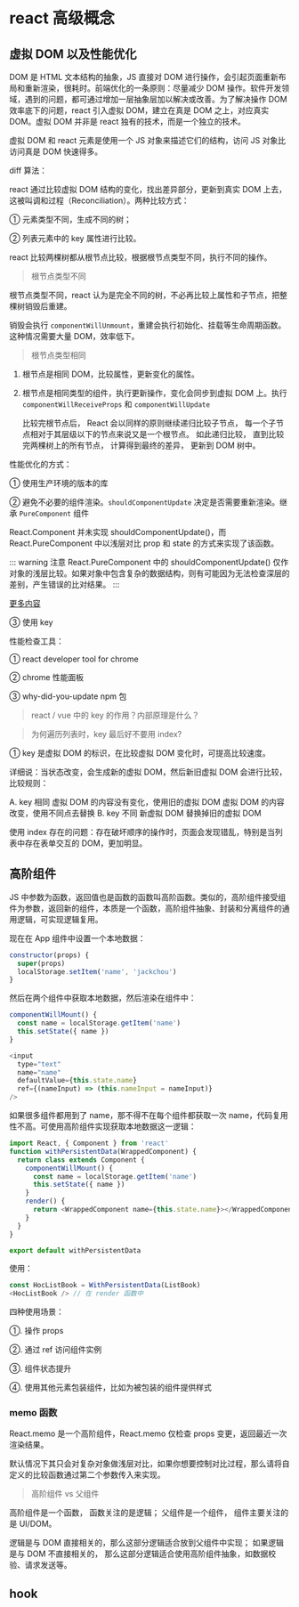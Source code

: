 # react 高级概念

## 虚拟 DOM 以及性能优化

DOM 是 HTML 文本结构的抽象，JS 直接对 DOM 进行操作，会引起页面重新布局和重新渲染，很耗时。前端优化的一条原则：尽量减少 DOM 操作。软件开发领域，遇到的问题，都可通过增加一层抽象层加以解决或改善。为了解决操作 DOM 效率底下的问题，react 引入虚拟 DOM，建立在真是 DOM 之上，对应真实 DOM。虚拟 DOM 并非是 react 独有的技术，而是一个独立的技术。

虚拟 DOM 和 react 元素是使用一个 JS 对象来描述它们的结构，访问 JS 对象比访问真是 DOM 快速得多。

diff 算法：

react 通过比较虚拟 DOM 结构的变化，找出差异部分，更新到真实 DOM 上去，这被叫调和过程（Reconciliation）。两种比较方式：

① 元素类型不同，生成不同的树；

② 列表元素中的 key 属性进行比较。

react 比较两棵树都从根节点比较，根据根节点类型不同，执行不同的操作。

> 根节点类型不同

根节点类型不同，react 认为是完全不同的树，不必再比较上属性和子节点，把整棵树销毁后重建。

销毁会执行 `componentWillUnmount`，重建会执行初始化、挂载等生命周期函数。这种情况需要大量 DOM，效率低下。

> 根节点类型相同

1. 根节点是相同 DOM，比较属性，更新变化的属性。

2. 根节点是相同类型的组件，执行更新操作，变化会同步到虚拟 DOM 上。执行 `componentWillReceiveProps` 和 `componentWillUpdate`

   比较完根节点后， React 会以同样的原则继续递归比较子节点， 每一个子节点相对于其层级以下的节点来说又是一个根节点。 如此递归比较， 直到比较完两棵树上的所有节点， 计算得到最终的差异， 更新到 DOM 树中。

性能优化的方式：

① 使用生产环境的版本的库

② 避免不必要的组件渲染。`shouldComponentUpdate` 决定是否需要重新渲染。继承 `PureComponent` 组件

React.Component 并未实现 shouldComponentUpdate()，而 React.PureComponent 中以浅层对比 prop 和 state 的方式来实现了该函数。

::: warning 注意
React.PureComponent 中的 shouldComponentUpdate() 仅作对象的浅层比较。如果对象中包含复杂的数据结构，则有可能因为无法检查深层的差别，产生错误的比对结果。
:::

[更多内容](https://www.cnblogs.com/ldld/p/11107305.html)

③ 使用 key

性能检查工具：

① react developer tool for chrome <!--  TODO 如何分析？  -->

② chrome 性能面板 <!--  TODO 如何分析？  -->

③ why-did-you-update npm 包 <!--  TODO 如何分析？  -->

> react / vue 中的 key 的作用？内部原理是什么？

> 为何遍历列表时，key 最后好不要用 index?

① key 是虚拟 DOM 的标识，在比较虚拟 DOM 变化时，可提高比较速度。

详细说：当状态改变，会生成新的虚拟 DOM，然后新旧虚拟 DOM 会进行比较，比较规则：

A. key 相同
虚拟 DOM 的内容没有变化，使用旧的虚拟 DOM
虚拟 DOM 的内容改变，使用不同点去替换
B. key 不同
新虚拟 DOM 替换掉旧的虚拟 DOM

使用 index 存在的问题：存在破坏顺序的操作时，页面会发现错乱，特别是当列表中存在表单交互的 DOM，更加明显。

## 高阶组件

JS 中参数为函数，返回值也是函数的函数叫高阶函数。类似的，高阶组件接受组件为参数，返回新的组件，本质是一个函数，高阶组件抽象、封装和分离组件的通用逻辑，可实现逻辑复用。

现在在 App 组件中设置一个本地数据：

```js
constructor(props) {
  super(props)
  localStorage.setItem('name', 'jackchou')
}
```

然后在两个组件中获取本地数据，然后渲染在组件中：

```js
componentWillMount() {
  const name = localStorage.getItem('name')
  this.setState({ name })
}

<input
  type="text"
  name="name"
  defaultValue={this.state.name}
  ref={(nameInput) => (this.nameInput = nameInput)}
/>
```

如果很多组件都用到了 name，那不得不在每个组件都获取一次 name，代码复用性不高。可使用高阶组件实现获取本地数据这一逻辑：

```js
import React, { Component } from 'react'
function withPersistentData(WrappedComponent) {
  return class extends Component {
    componentWillMount() {
      const name = localStorage.getItem('name')
      this.setState({ name })
    }
    render() {
      return <WrappedComponent name={this.state.name}></WrappedComponent>
    }
  }
}

export default withPersistentData
```

使用：

```js
const HocListBook = WithPersistentData(ListBook)
<HocListBook /> // 在 render 函数中
```

四种使用场景：

①. 操作 props

②. 通过 ref 访问组件实例

③. 组件状态提升

④. 使用其他元素包装组件，比如为被包装的组件提供样式

### memo 函数

React.memo 是一个高阶组件，React.memo 仅检查 props 变更，返回最近一次渲染结果。

默认情况下其只会对复杂对象做浅层对比，如果你想要控制对比过程，那么请将自定义的比较函数通过第二个参数传入来实现。

> 高阶组件 vs 父组件

高阶组件是一个函数， 函数关注的是逻辑； 父组件是一个组件， 组件主要关注的是 UI/DOM。

逻辑是与 DOM 直接相关的，那么这部分逻辑适合放到父组件中实现； 如果逻辑是与 DOM 不直接相关的， 那么这部分逻辑适合使用高阶组件抽象，如数据校验、请求发送等。

## hook
